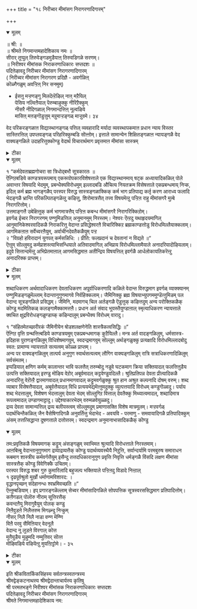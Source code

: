+++
title = "१८ निरीच्वर मीमांसग निरागरणादिगारम्"

+++


<details open><summary>मूलम्</summary>

॥ श्री: ॥  
॥ श्रीमते निगमान्तमहादेशिकाय नमः ॥  
सीरार् तूप्पुल् तिरुवेङ्गडमुडैयाऩ् तिरुवडिगळे सरणम्।  
॥ निरीश्वर मीमांसक निराकरणाधिकारः सप्तदशः ॥  
पदिऩेऴावदु निरीच्वर मीमांसग निरागरणादिगारम्  
( निरीच्वर मीमांसग निरागरण प्रदिज्ञै - अवर्गळिऩ्  
कॊळ्गैगळुम् अवऱ्ऱिऩ् निर सनमुम्)  
  
 * ईसऩु मऱ्ऱणङ्गु मिलदॆऩ्ऱॆऴिल् नाऩ् मऱैयिल्  
 पेसिय नल्विऩैयाल् पॆरुम्बाऴुक्कु नीरिऱैक्कुम्  
 नीसरै नीदिगळाल् निगमान्दत्तिऩ् नूल्वऴिये  
 मासिऩ् मऩङ्गॊडुत्तुम् मऱुमाऱ्ऱङ्गळ् माऱ्ऱुवमे। ३४  
  
वेद परिकरङ्गळाऩ विद्यास्थानङ्गळ् पत्तिल् व्यवहारादि मर्यादा व्यवस्थापकमाऩ प्रधान न्याय विस्तर सास्तिरत्तिल् उपप्लवङ्गळ् परिहरिक्कुम्बडि सॊऩ्ऩोम्। इत्ताले सामान्येन शिक्षितङ्गळाऩ न्यायङ्गळै वेद वाक्यङ्गळिले उदाहरित्तुक्कॊण्डु वेदार्थ विचारार्थमाग प्रवृत्तमाऩ मीमांसा सास्त्रम्
</details>



<details><summary>टीका</summary>

* (पदवुरै) ईसऩुम् - सर्वेच्वरऩागिय पगवाऩुम्, मऱ्ऱ अणङ्गुम् - इदर तेवदैगळुम्, इलदु - इल्लै, ऎऩ्ऱु - ऎऩ्ऱु सॊल्लिक् कॊण्डु, ऎऴिल् - प्रगासमुळ्ळ (अदावदु स्वयम्ब्रमाणमाऩ) नाऩ्मऱैयिल् - नाऩ्गु वेदङ्गळिल्, पेसिय - सॊल्लप्पट्ट, नल्विऩैयाल् - नल्ल कर्मङ्गळाल्, पॆरुम्बाऴुक्कु - सागुबडि सॆय्यमुडियाद उबयोगमऱ्ऱ निलत्तिऱ्कु। नीर् इऱैक्कुम् - तण्णीर् पाय्च्चुम्, नीसरै - अऱ्पर्गळाऩ मीमांसगर्गळै, नीदिगळाल् - न्यायङ्गळिऩ् उदवियाल्, निगमान्दत्तिऩ् नूल् वऴिये - वेदान्द सास्त्रत्तिऩ्बडिये, मासिल् - कुऱ्ऱमिल्लाद, मऩम् कॊडुत्तुम् - मऩत्तैक् कॊडुत्तुम्, मऱुमाऱ्ऱङ्गळ् - वेऱु विदमागच् चॊल्लुवदै, माऱ्ऱुवम् - कण्डित्तिडुवोम्।
(कुऱिप्पु :- कीऴ् अदिगारङ्गळिल् पोले इन्द अदिगारत्तिल् निरसन प्रदिज्ञैक्कु अडुत्तु अन्द मदत्तिऩ् कॊळ्गैगळै निरूबित्तु अवऱ्ऱै मेले ऒऩ्ऱॊऩ्ऱाय् निरागरणम् सॆय्यविल्लै। निरसन प्रदिज्ञैयाऩदुम् अवर्गळ् कॊळ्गैगळिल् ऒऩ्ऱैक् कूऱि अदै निरसित्तु, अदऱ्कुमेल् मऱ्ऱॊरु कॊळ्गैयैक् कूऱि अदै निरसित्तु इप्पडिये मेले निरूबिक्कप्पट्टिरुक्किऱ वित्तियासम् कण्डु कॊळ्ग।)
</details>



<details open><summary>मूलम्</summary>

१ “कर्मदेवताब्रह्मगोचरा सा त्रिधोद्बभौ सूत्रकारतः ॥  
 ऎऩ्गिऱबडिये काण्डत्रयरूपमाय् एकरूपोपकारविशेषत्ताले एक विद्यास्थानमाय् षट्क अध्यायादिकळिल् पोले अवान्तर विषयादि भेदमुम्, प्रबन्धैक्यविरोधमुम् इल्लादबडि औचित्य नियतक्रम विसेषत्ताले एकप्रबन्धमाय् निऱ्क, इदिल् कर्म ब्रह्म भागङ्गळैप् परस्पर विरुद्ध सास्त्रङ्गळाक्किक् कर्म भाग प्रतिपाद्य कर्तृ करण आराध्य फलादि भेदङ्गळै भ्रान्ति परिकल्पितङ्गळॆऩ्ऱु कऴित्तु, शिरोमात्रत्तैत् तत्त्व विषयमॆऩ्ऱु पऱ्ऱिऩ राहु मीमांसगरै मुऩ्बे निरागरित्तोम्।  
उत्तमाङ्गत्तै उबेक्षित्तुक् कर्म भागमात्रत्तैप् पऱ्ऱिऩ कबन्ध मीमांसगरै निरागरिक्किऱोम्।  
इवर्गळ् ईच्वर निरागरणम् पण्णुमिडत्तिल् अनुमानमुम् निरस्तम्। नेश्वरः ऎऩ्ऱदु यथाहृदयमागिल् आनुमानिकेश्वरवादिकळै निराकरित्तु वेदान्त प्रसिद्धेश्वरऩै विचारिक्किऱ ब्रह्मकाण्डत्तोडु विरोधमिल्लैयाक्कलाम्। आगमिकऩाऩ सर्वेच्वरऩैयुम्, अर्वाचीनदेवतैकळैयुम् पऱ्ऱ   
२ "विग्रहो हविरादानं युगपत् कर्मसन्निधि: । प्रीति: फलप्रदानं च देवतानां न विद्यते ॥“  
ऎऩ्ऱुम् सॊल्लुमदु कर्मप्राशस्त्याभिसन्धियाले अतिवादमागिल् अभिप्राय विरोधमिल्लामैयाले अनादरियादॊऴियलाम्। इदुवे सित्तान्दमॆऩ्ऱु अभिप्रेतमाऩाल् आगमसिद्धमाऩ अतीन्द्रिय विषयत्तिल् इवर्गळै आर्धलोकायतिकरॆऩ्ऱु अनादरिक्क प्राप्तम्।
</details>



<details><summary>टीका</summary>

१। अन्द मीमांसै कर्मत्तैप् पऱ्ऱियदु - तेवदैयैप् पऱ्ऱियदु - प्रह्मत्तैप् पऱ्ऱियदु ऎऩ्ऱु मूऩ्ऱु वगैयाग मुऱैये जैमिनि - कासक्रुत्स्नर् - पादरायणर् ऎऩ्ऱ मूऩ्ऱु रुषिगळिडमिरुन्दु उण्डायिऱ्ऱु।
२। यागङ्गळिल् उत्तेच्यर्गळाऩ तेवर्गळुक्कुच् चरीरम् किडैयादु। , हविस्सै अवर्गळ् एऱ्पदिल्लै, ऒरे कालत्तिल् यागम् नडक्कुम् पल इडङ्गळिल् अवर्गळ् वन्दु इरुप्पदिल्लै, प्रीदि अडैवदिल्लै, पलऩ् तरुवदुमिल्लै।
</details>



<details open><summary>मूलम्</summary>

शब्दाधिकरण अर्थवादाधिकरण देवताधिकरण अपूर्वाधिकरणादि कळिले वेदान्त विरुद्धमाग इवर्गळ् व्याक्क्यानम् पण्णुमिडङ्गळुमॆल्लाम् वेदान्तानुगुणमागवे निर्वहिक्कलाम्। जैमिनिक्कु ब्रह्म विषयाभ्युपगममुण्डॆऩ्ऩुमिडम् पल वेदान्द सूत्रङ्गळिले प्रसिद्धम्। जैमिनि, मदमागच् चिल अर्तङ्गळै ऎडुत्तुक् कऴित्तदुम् अन्य परोक्तिकळैक् कॊण्डु मदमितिकळ् कलङ्गामैक्कामत्तऩै। प्रधान अर्त संवाद भूयस्तैयुण्डाऩाल् स्मृत्याधिकरण न्यायत्ताले क्वचित क्षुद्रविरोधङ्गळुण्डाय्क् कऴिन्दालुम् प्रबन्धैक्य विरोधम् वारादु।  
  
 १ “संहितमेतच्छारीरकं जैमिनीयेन षोडशलक्षणेनेति शास्त्रैकत्वसिद्धिः ॥”   
ऎऩ्गिऱ वृत्ति ग्रन्थत्तिऩ्बडिये काण्डत्रयमुम् एकप्रबन्धमागक् कुऱैयिल्लै। मन्त्र अर्त वादङ्गळिलुम्, धर्मसास्त्र-इदिहास पुराणङ्गळिलुम् विधिशेषमागवुम्, स्वदन्द्रमागवुम् सॊल्लुम् अर्थङ्गळुक्कु प्रत्यक्षादि विरोधमिल्लादबोदु स्वत: प्रामाण्य न्यायत्ताले सत्यत्वम् कॊळ्ळ प्राप्तम्।  
अन्य पर वाक्यङ्गळिलुम् तात्पर्य अनुगुण स्वार्थसत्यत्वम् लौगिग वाक्यङ्गळिलुम् रात्रि सत्राधिकरणादिळिलुम् सर्वसंमतम्।  
इप्पडियाल् क्षणिग कर्मम् कालान्तर भावि फलत्तैत् तरुम्बोदु नडुवे घटकमाग क्रिया सक्तियादल् फलत्तिऩुडैय उत्पत्ति सक्तियादल् इरण्डु मॊऴिय वेऱोर् अबूर्वमादल् कट्टवेण्डुवदिल्लै। श्रुतिप्रतिपन्न देवता प्रीत्यादिकळै अनादरित्तु वेऱॊऩ्ऱै द्वारमागवादल् प्रधानमागवादल् कट्टुमवर्गळुक्कु श्रुत हान अश्रुत कल्पनादि दोषम् वरुम्। शब्द व्याबार विसेषत्तैयादल्, अबूर्वत्तैयादल् विधि प्रत्ययभेद्यमॆऩ्ऩुमदुक्कु व्युत्पत्तयादि विरोधम् कण्डुगॊळ्वदु। पर्याय शब्द भेदत्तालुम्, विशेषण भेदत्तालुम् देवता भेदम् सॊल्लुगिऱ वित्ताल् देवतैक्कु मिथ्यात्वमादल्, शब्दादिमात्र रूपत्वमादल् उण्डागमाट्टादु। उद्देश्याकारभेदम् वरुमळवेयुळ्ळदु।  
द्रव्य देवता सामान्यत्तिल् द्रव्य बलीयस्त्वम् सॊल्लुमदुम् प्रमाणासक्ति विशेष मात्रमूलम्। मऱ्ऱवर्गळ् पदार्थचिन्तैकळिल् जैन वैसेषिगादिगळै अनुवर्तित्तु भेदाभेद - अवयवि - परमाणु - समवायादिगळै प्रतिपादिक्कुम् अंसम् तत्तत्सिद्धान्त दूषणत्ताले दत्तोत्तरम्। स्वदन्द्रमाग अनुमानाभासादिकळैक् कॊण्डु
</details>



<details open><summary>मूलम्</summary>

तम:प्रवृतिकळै विषयमागक् कट्टुम् अंसङ्गळुम् स्वाभिमत श्रुत्यादि विरोधत्ताले निरस्तमाम्।  
आऩबिऩ्बु वेदान्तानुगुणमाग द्रव्याद्रव्यत्तैक् कॊण्डु पदार्थव्यवस्थैयै निऱुत्ति, सर्वान्दर्यामि परमबुरुष समाराधन रूबमाग शास्त्रीय कर्मवर्गत्तैयुम् इसैन्दु तत्तदधिकारानुगुण प्रवृत्ति निवृत्ति धर्मङ्गळै विंसदि लक्षण मीमांसा सास्त्रत्तैक् कॊण्डु विवेगिक्कै उचितम्।   
परस्पर विरुद्ध शबर गुरु कुमारिलादि बहुजल्प भक्तियाले पऱ्ऱिऩदु विडादे निऩ्ऱाल्  
१ दृढपूर्वश्रुतो मूर्खो धर्माणामविशारद: ।  
 वृद्धानपृच्छन् संदेहानन्धः श्वभ्रमिवच्छति ॥”   
ऎऩ्ऩुम्बडियाम्। इप् प्रगारङ्गळॆल्लाम् सेच्वर मीमांसादिगळिले सोपपत्तिक सूत्रस्वरससिद्धमाग प्रतिपादित्तोम्।  
कऩैगडल् पोलॊरु नीराम् सूत्तिरत्तैक्  
कवन्दऩैयु मिरागुवैयुम् पोलक् कण्डु   
निऩैवुडऩे निलैत्तरुम मिगऴ्न्दु निऱ्कुम्  
नीसर् निलै निलै नाडा वण्ण मॆण्णि  
विऩै परवु सैमिऩियार् वेदनूलै  
वेदान्द नू लुडऩे विरगाल् कोत्त   
मुऩैयुडैय मुऴुमदि नम्मुऩिवर् सॊऩ्ऩ  
मॊऴिवऴिये वऴियॆऩ्ऱु मुयऩ्ऱिट्टोमे। - ३५
</details>



<details><summary>टीका</summary>

(पदवुरै) कऩै कडल्बोल् - सप्तिक्कुम् समुत्तिरम् पोल, ऒरु नीराम् - ऒरे जल रूबमागविरुक्कुम्, सूत्तिरत्तै - मीमांसा सूत्रङ्गळै, कवन्दऩैयुम् इरागुवैयुम् पोलक् कण्डु - कबन्दऩैयुम् रागुवैयुम्बोल् (अदावदु कबन्द मीमांसगऩ्, राहु मीमांसगऩ् ऎऩ्ऱु इरु पिरिवुगळाऩ मीमांसगर्गळाग), कण्डु , निऩैवुडऩे - अऱिवुडऩे, निलै - स्तिरमाग इरुक्किऱ, तरुमम् - तर्ममागिय ईच्वरऩै, इगऴ्न्दु - इल्लै ऎऩ्ऱु, निऱ्कुम् - निऱ्किऩ्ऱ, नीसर् निलै - अल्बर्गळाऩ मीमांसगर्गळिऩ् मदम्, निलैनाडावण्णम् - स्तिरमाग इल्लादवाऱु, ऎण्णि - निऩैन्दु, विऩै परवु – कर्मङ्गळैप् पुगऴ्गिऩ्ऱ, सैमिऩियार्। वेद नूलै - जैमिऩि सूत्रङ्गळै, वेदान्द नूलुडऩे - प्रह्म सूत्रङ्गळुडऩे, विरगाल् कोत्त - इरण्डुम् ऒरे सास्त्रम् ऎऩ्ऱु निरूबित्त, मुऩैयुडैय - कूर्मैयुळ्ळ, मुऴु- पूर्णमाऩ, मदि - ज्ञानत्तैयुडैय, नम् - नम्मुडैय, मुऩिवर् - पोदायन, टङ्ग, त्रमिडादिगळुडैय क्रन्दङ्गळैप् पिऩ्बऱ्ऱि मऩऩसीलराऩ ऎम्बॆरुमाऩार्, सॊऩ्ऩ - वॆळियिट्ट, मॊऴि वऴिये -श्रीसक्ति मार्क्कमे, वऴियॆऩ्ऱु -, सिऱन्द वऴियॆऩ्ऱु, मुयऩ्ऱिट्टोम् - प्रवर्त्तित्तोम्। ३५
</details>



<details open><summary>मूलम्</summary>

इति श्रीकवितार्किकसिंहस्य सर्वतन्त्रस्वतन्त्रस्य  
श्रीमद्वेङ्कटनाथस्य श्रीमद्वेदान्ताचार्यस्य कृतिषु  
श्री परमतभङ्गे निरीश्वर मीमांसक निराकरणाधिकारः सप्तदशः  
 पदिऩेऴावदु निरीच्वर मीमांसग निरागरणादिगारम्  
श्रीमते निगमान्तमहादेशिकाय नम:
</details>

